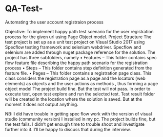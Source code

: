 # QA-Test-
Automating the user account registraion process 


Objective: To implement happy path test scenario for the user registration process for the given url using Page Object model.
Project Structure
The test project is set up as a unit test project on Visual Studio 2017 using Specflow testing framework and selenium webdriver.
Specflow and selenium are added through nuget package reference for the solution. 
The project has three subfolders, namely
•	Features – This folder contains spec flow feature file describing the happy path scenario for the registration process
•	Steps – This folder contains step definition generated from the feature file.
•	Pages – This folder contains a registration page class. This class considers the registration page as a page and the locators
(web elements) as objects and the user actions as methods , thus  forming a page object model
The project build fine. But the test will not pass. In order to execute test, open test explore and run the selected test. 
Test result folder will be created in the location where the solution is saved. But at the moment it does not output anything.
 
 NB:
I did have trouble in getting spec flow work with the version of visual studio (community version) I installed in my pc.
The project builds fine, but the test fails. I didn’t get enough time to trouble shoot and investigate further into it. 
I’ll be happy to discuss that during the interview.
